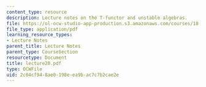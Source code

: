 ```yaml
---
content_type: resource
description: Lecture notes on the T-functor and unstable algebras.
file: https://ol-ocw-studio-app-production.s3.amazonaws.com/courses/18-917-topics-in-algebraic-topology-the-sullivan-conjecture-fall-2007/2c04cf948ae0198eea9bac7c7b2cae2e_lecture20.pdf
file_type: application/pdf
learning_resource_types:
- Lecture Notes
parent_title: Lecture Notes
parent_type: CourseSection
resourcetype: Document
title: lecture20.pdf
type: OCWFile
uid: 2c04cf94-8ae0-198e-ea9b-ac7c7b2cae2e
---
```

